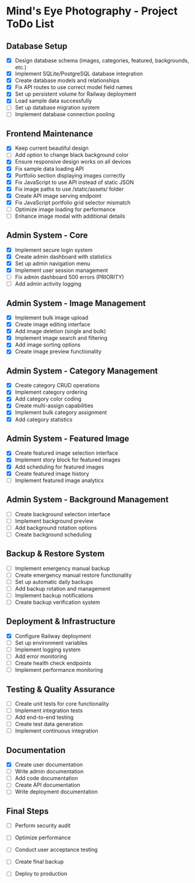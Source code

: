 # Mind's Eye Photography - Project ToDo List

## Database Setup
- [x] Design database schema (images, categories, featured, backgrounds, etc.)
- [x] Implement SQLite/PostgreSQL database integration
- [x] Create database models and relationships
- [x] Fix API routes to use correct model field names
- [x] Set up persistent volume for Railway deployment
- [x] Load sample data successfully
- [ ] Set up database migration system
- [ ] Implement database connection pooling

## Frontend Maintenance
- [x] Keep current beautiful design
- [ ] Add option to change black background color
- [x] Ensure responsive design works on all devices
- [x] Fix sample data loading API
- [x] Portfolio section displaying images correctly
- [x] Fix JavaScript to use API instead of static JSON
- [x] Fix image paths to use /static/assets/ folder
- [x] Create API image serving endpoint
- [x] Fix JavaScript portfolio grid selector mismatch
- [ ] Optimize image loading for performance
- [ ] Enhance image modal with additional details

## Admin System - Core
- [x] Implement secure login system
- [x] Create admin dashboard with statistics
- [x] Set up admin navigation menu
- [x] Implement user session management
- [ ] Fix admin dashboard 500 errors (PRIORITY)
- [ ] Add admin activity logging

## Admin System - Image Management
- [x] Implement bulk image upload
- [x] Create image editing interface
- [x] Add image deletion (single and bulk)
- [x] Implement image search and filtering
- [x] Add image sorting options
- [x] Create image preview functionality

## Admin System - Category Management
- [x] Create category CRUD operations
- [x] Implement category ordering
- [x] Add category color coding
- [x] Create multi-assign capabilities
- [x] Implement bulk category assignment
- [x] Add category statistics

## Admin System - Featured Image
- [x] Create featured image selection interface
- [x] Implement story block for featured images
- [x] Add scheduling for featured images
- [x] Create featured image history
- [ ] Implement featured image analytics

## Admin System - Background Management
- [ ] Create background selection interface
- [ ] Implement background preview
- [ ] Add background rotation options
- [ ] Create background scheduling

## Backup & Restore System
- [ ] Implement emergency manual backup
- [ ] Create emergency manual restore functionality
- [ ] Set up automatic daily backups
- [ ] Add backup rotation and management
- [ ] Implement backup notifications
- [ ] Create backup verification system

## Deployment & Infrastructure
- [x] Configure Railway deployment
- [ ] Set up environment variables
- [ ] Implement logging system
- [ ] Add error monitoring
- [ ] Create health check endpoints
- [ ] Implement performance monitoring

## Testing & Quality Assurance
- [ ] Create unit tests for core functionality
- [ ] Implement integration tests
- [ ] Add end-to-end testing
- [ ] Create test data generation
- [ ] Implement continuous integration

## Documentation
- [x] Create user documentation
- [ ] Write admin documentation
- [ ] Add code documentation
- [ ] Create API documentation
- [ ] Write deployment documentation

## Final Steps
- [ ] Perform security audit
- [ ] Optimize performance
- [ ] Conduct user acceptance testing
- [ ] Create final backup
- [ ] Deploy to production

